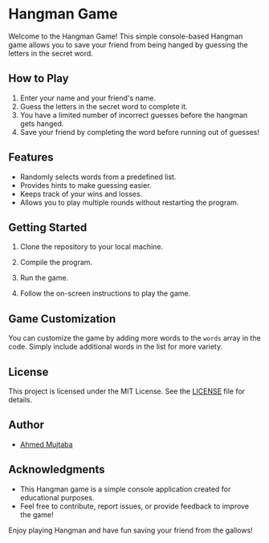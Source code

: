 # Hangman Game

Welcome to the Hangman Game! This simple console-based Hangman game allows you to save your friend from being hanged by guessing the letters in the secret word.

## How to Play

1. Enter your name and your friend's name.
2. Guess the letters in the secret word to complete it.
3. You have a limited number of incorrect guesses before the hangman gets hanged.
4. Save your friend by completing the word before running out of guesses!

## Features

- Randomly selects words from a predefined list.
- Provides hints to make guessing easier.
- Keeps track of your wins and losses.
- Allows you to play multiple rounds without restarting the program.

## Getting Started

1. Clone the repository to your local machine.


2. Compile the program.


3. Run the game.


4. Follow the on-screen instructions to play the game.

## Game Customization

You can customize the game by adding more words to the `words` array in the code. Simply include additional words in the list for more variety.

## License

This project is licensed under the MIT License. See the [LICENSE](LICENSE) file for details.

## Author

- [Ahmed Mujtaba](https://github.com/Ahmedm2002)

## Acknowledgments

- This Hangman game is a simple console application created for educational purposes.
- Feel free to contribute, report issues, or provide feedback to improve the game!

Enjoy playing Hangman and have fun saving your friend from the gallows!
